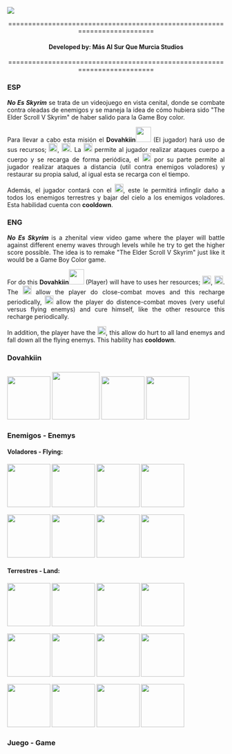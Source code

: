 <img src="https://github.com/pablma13/This-is-not-Skyrim/blob/master/sprites/Titulos-Arte/Wallpaper.png"></img>


<p align="center">=========================================================================</p>
<h4 align="center">Developed by: Más Al Sur Que Murcia Studios</h4>
<p align="center">=========================================================================</p>


<h3>ESP</h3>
<p align="justify"> <i><b>No Es Skyrim</b></i> se trata de un videojuego en vista cenital, donde se combate contra oleadas de enemigos y se maneja la idea de cómo hubiera sido "The Elder Scroll V Skyrim" de haber salido para la Game Boy color.</p>

<p align="justify">Para llevar a cabo esta misión el <b>Dovahkiin</b><img src="https://github.com/pablma13/This-is-not-Skyrim/blob/master/sprites/Dovah/DovahFrente/DovahFrente.gif" windth="35" height="35"></img> (El jugador) hará uso de sus recursos; <img src="https://github.com/pablma13/This-is-not-Skyrim/blob/master/sprites/Interfaz/Stamina/gitstamina.gif"  windth="20" height="20"></img>, <img src="https://github.com/pablma13/This-is-not-Skyrim/blob/master/sprites/Interfaz/Mana/gitmana.gif"  windth="20" height="20"></img>. La <img src="https://github.com/pablma13/This-is-not-Skyrim/blob/master/sprites/Interfaz/Stamina/gitstamina.gif"  windth="20" height="20"></img> permite al jugador realizar ataques cuerpo a cuerpo y se recarga de forma periódica, el <img src="https://github.com/pablma13/This-is-not-Skyrim/blob/master/sprites/Interfaz/Mana/gitmana.gif"  windth="20" height="20"></img> por su parte permite al jugador realizar ataques a distancia (util contra enemigos voladores) y restaurar su propia salud, al igual esta se recarga con el tiempo.</p>

<p align="justify">Además, el jugador contará con el <img src="https://github.com/pablma13/This-is-not-Skyrim/blob/master/sprites/Interfaz/Thu'um/gitthuum.gif"  windth="20" height="20"></img>, este le permitirá infinglir daño a todos los enemigos terrestres y bajar del cielo a los enemigos voladores. Esta habilidad cuenta con <b>cooldown</b>.</p>


<h3>ENG</h3>
<p align="justify"> <i><b>No Es Skyrim</b></i> is a zhenital view video game where the player will battle against different enemy waves through levels while he try to get the higher score possible. The idea is to remake "The Elder Scroll V Skyrim" just like it would be a Game Boy Color game.</p>

<p align="justify">For do this <b>Dovahkiin</b><img src="https://github.com/pablma13/This-is-not-Skyrim/blob/master/sprites/Dovah/DovahFrente/DovahFrente.gif" windth="35" height="35"></img> (Player) will have to uses her resources; <img src="https://github.com/pablma13/This-is-not-Skyrim/blob/master/sprites/Interfaz/Stamina/gitstamina.gif"  windth="20" height="20"></img>, <img src="https://github.com/pablma13/This-is-not-Skyrim/blob/master/sprites/Interfaz/Mana/gitmana.gif"  windth="20" height="20"></img>. The <img src="https://github.com/pablma13/This-is-not-Skyrim/blob/master/sprites/Interfaz/Stamina/gitstamina.gif"  windth="20" height="20"></img> allow the player do close-combat moves and this recharge periodically, <img src="https://github.com/pablma13/This-is-not-Skyrim/blob/master/sprites/Interfaz/Mana/gitmana.gif"  windth="20" height="20"></img> allow the player do distence-combat moves (very useful versus flying enemys) and cure himself, like the other resource this recharge periodically.</p>

<p align="justify">In addition, the player have the <img src="https://github.com/pablma13/This-is-not-Skyrim/blob/master/sprites/Interfaz/Thu'um/gitthuum.gif"  windth="20" height="20"></img>, this allow do hurt to all land enemys and fall down all the flying enemys. This hability has <b>cooldown</b>.</p>

<h3>Dovahkiin<h3>
<img src="https://github.com/pablma13/This-is-not-Skyrim/blob/master/sprites/Dovah/DovahIzq/DovahIzq.gif" windth="100" height="100"></img>
<img src="https://github.com/pablma13/This-is-not-Skyrim/blob/master/sprites/Dovah/DovahFrente/DovahFrente.gif" windth="110" height="110"></img>
<img src="https://github.com/pablma13/This-is-not-Skyrim/blob/master/sprites/Dovah/DovahEspalda/DovahEspalda.gif" windth="100" height="100"></img>
<img src="https://github.com/pablma13/This-is-not-Skyrim/blob/master/sprites/Dovah/DovahDrch/DovahDrch.gif" windth="100" height="100"></img>
<h3>Enemigos - Enemys</h3>

<h4>Voladores - Flying: <h4>
<img src="https://github.com/pablma13/This-is-not-Skyrim/blob/master/sprites/Enemigos/VolAmarilloIquierda.gif" windth="100" height="100"></img>
<img src="https://github.com/pablma13/This-is-not-Skyrim/blob/master/sprites/Enemigos/VolAmarilloFrente.gif" windth="100" height="100"></img>
<img src="https://github.com/pablma13/This-is-not-Skyrim/blob/master/sprites/Enemigos/VolAmarilloEspaldas.gif" windth="100" height="100"></img>
<img src="https://github.com/pablma13/This-is-not-Skyrim/blob/master/sprites/Enemigos/VolAmarilloDerecha.gif" windth="100" height="100"></img>

<img src="https://github.com/pablma13/This-is-not-Skyrim/blob/master/sprites/Enemigos/VolBlancoIzquierda.gif" windth="100" height="100"></img>
<img src="https://github.com/pablma13/This-is-not-Skyrim/blob/master/sprites/Enemigos/VolBlancoFrente.gif" windth="100" height="100"></img>
<img src="https://github.com/pablma13/This-is-not-Skyrim/blob/master/sprites/Enemigos/VolBlancoEspaldas.gif" windth="100" height="100"></img>
<img src="https://github.com/pablma13/This-is-not-Skyrim/blob/master/sprites/Enemigos/VolBlancoDerecha.gif" windth="100" height="100"></img>
<h4>Terrestres - Land: <h4>
<img src="https://github.com/pablma13/This-is-not-Skyrim/blob/master/sprites/Enemigos/TerAmarilloIquierda.gif" windth="100" height="100"></img>
<img src="https://github.com/pablma13/This-is-not-Skyrim/blob/master/sprites/Enemigos/TerAmarilloFrente.gif" windth="100" height="100"></img>
<img src="https://github.com/pablma13/This-is-not-Skyrim/blob/master/sprites/Enemigos/TerAmarilloEspaldas.gif" windth="100" height="100"></img>
<img src="https://github.com/pablma13/This-is-not-Skyrim/blob/master/sprites/Enemigos/TerAmarilloDerecha.gif" windth="100" height="100"></img>

<img src="https://github.com/pablma13/This-is-not-Skyrim/blob/master/sprites/Enemigos/TerAzulIzquierda.gif" windth="100" height="100"></img>
<img src="https://github.com/pablma13/This-is-not-Skyrim/blob/master/sprites/Enemigos/TerAzulFrente.gif" windth="100" height="100"></img>
<img src="https://github.com/pablma13/This-is-not-Skyrim/blob/master/sprites/Enemigos/TerAzulEspaldas.gif" windth="100" height="100"></img>
<img src="https://github.com/pablma13/This-is-not-Skyrim/blob/master/sprites/Enemigos/TerAzulDerecha.gif" windth="100" height="100"></img>

<img src="https://github.com/pablma13/This-is-not-Skyrim/blob/master/sprites/Enemigos/TerAzulIzquierda2.gif" windth="100" height="100"></img>
<img src="https://github.com/pablma13/This-is-not-Skyrim/blob/master/sprites/Enemigos/TerAzulFrente2.gif" windth="100" height="100"></img>
<img src="https://github.com/pablma13/This-is-not-Skyrim/blob/master/sprites/Enemigos/TerAzulEspaldas2.gif" windth="100" height="100"></img>
<img src="https://github.com/pablma13/This-is-not-Skyrim/blob/master/sprites/Enemigos/TerAzulDerecha2.gif" windth="100" height="100"></img>
<h3>Juego - Game</h3>
